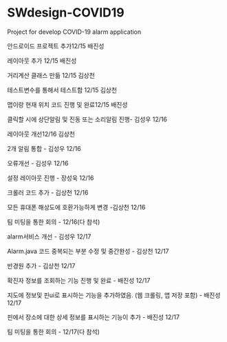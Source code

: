 # SWdesign-COVID19
Project for develop COVID-19 alarm application 


안드로이드 프로젝트 추가12/15 배진성

레이아웃 추가 12/15 배진성

거리계산 클래스 만듦 12/15 김상천

테스트변수를 통해서 테스트함  12/15 김상천

맵이랑 현재 위치 코드 진행 및 완료12/15 배진성

클릭할 시에 상단알림 및 진동 또는 소리알림 진행- 김성우 12/16

레이아웃 개선12/16 김상천

2개 알림 통합 - 김성우 12/16

오류개선  - 김성우 12/16

설정 레이아웃 진행 - 장성욱 12/16

크롤러 코드 추가 - 김상천 12/16

모든 휴대폰 해상도에 호환가능하게 변경 -김상천 12/16

팀 미팅을 통한 회의 - 12/16(다 참석)

alarm서비스 개선 - 김성우 12/17

Alarm.java 코드 중복되는 부분 수정 및 중간완성 - 김상천 12/17

반경원 추가 - 김상천 12/17

확진자 정보를 조회하는 기능 진행 및 완료 - 배진성 12/17

지도에 정보및 핀ui로 표시하는 기능을 추가하였음. (웹 크롤링, 앱 저장 포함) - 배진성 12/17

핀에서 장소에 대한 상세 정보를 표시하는 기능이 추가 - 배진성 12/17

팀 미팅을 통한 회의 - 12/17(다 참석)
